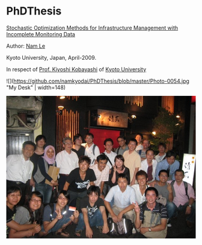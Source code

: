 # PhDThesis
[Stochastic Optimization Methods for Infrastructure Management with Incomplete Monitoring Data](https://repository.kulib.kyoto-u.ac.jp/dspace/bitstream/2433/85384/1/D_Nam_Le_Thanh.pdf)

Author: [Nam Le](namlt@protonmail.com)

Kyoto University, Japan, April-2009.

In respect of [Prof. Kiyoshi Kobayashi](https://en.wikipedia.org/wiki/Kiyoshi_Kobayashi_(professor)) of [Kyoto University](https://www.kyoto-u.ac.jp/en/)


![](https://github.com/namkyodai/PhDThesis/blob/master/Photo-0054.jpg "My Desk" | width=148)



![alt text](https://github.com/namkyodai/PhDThesis/blob/master/farewellparty2.jpg "Graduation Farewell")

